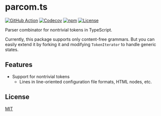 # parcom.ts

[![GitHub Action](https://img.shields.io/github/actions/workflow/status/raviqqe/parcom.ts/test.yaml?branch=main&style=flat-square)](https://github.com/raviqqe/parcom.ts/actions)
[![Codecov](https://img.shields.io/codecov/c/github/raviqqe/parcom.ts.svg?style=flat-square)](https://codecov.io/gh/raviqqe/parcom.ts)
[![npm](https://img.shields.io/npm/v/@raviqqe/parcom?style=flat-square)](https://www.npmjs.com/package/@raviqqe/parcom)
[![License](https://img.shields.io/github/license/raviqqe/parcom.ts.svg?style=flat-square)](LICENSE)

Parser combinator for nontrivial tokens in TypeScript.

Currently, this package supports only content-free grammars.
But you can easily extend it by forking it and modifying `TokenIterator` to handle generic states.

## Features

- Support for nontrivial tokens
  - Lines in line-oriented configuration file formats, HTML nodes, etc.

## License

[MIT](LICENSE)
